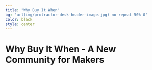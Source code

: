 ```yaml
---
title: "Why Buy It When"
bg: 'url(img/protractor-desk-header-image.jpg) no-repeat 50% 0'
color: black
style: center
---
```


# Why Buy It When - A New Community for Makers







